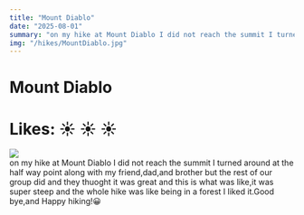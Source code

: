 ```yaml
---
title: "Mount Diablo"
date: "2025-08-01"
summary: "on my hike at Mount Diablo I did not reach the summit I turned around at the half way point along with my friend,dad,and brother but..."
img: "/hikes/MountDiablo.jpg"
---
```


# Mount Diablo

# Likes: :sunny: :sunny: :sunny: 

<img src="/hikes/MountDiablo.jpg" className="m-auto w-max-[1024px] my-[16px]"/>

<div className="text-justify mb-[24px]">
on my hike at Mount Diablo I did not reach the summit I turned around at the half way point along with my friend,dad,and brother but the rest of our group did and they thuoght it was great and this is what was like,it was super steep and the whole hike was like being in a forest I liked it.Good bye,and Happy hiking!&#128512; 
</div>
